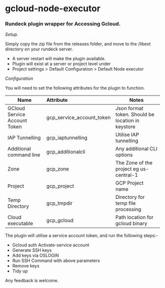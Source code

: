 # gcloud-node-executor

### Rundeck plugin wrapper for Accessing Gcloud.



*Setup.*

Simply copy the zip file from the releases folder, and move to the /libext directory on your rundeck server.

- A server restart will make the plugin available.
- Plugin will exist at a server or project level under 
- Project settings > Default Configuration > Default Node executor



*Configuration*

You will need to set the following attributes for the plugin to function.

| Name                         | Attribute                 | Notes                                             |
| ---------------------------- | :------------------------ | ------------------------------------------------- |
| GCloud Service Account Token | gcp_service_account_token | Json format token. Should be location in keystore |
| IAP Tunnelling               | gcp_iaptunnelling         | Utilise IAP tunnelling                            |
| Additional command line      | gcp_additionalcli         | Any additional CLI options                        |
| Zone                         | gcp_zone                  | The Zone of the project eg us-central-1           |
| Project                      | gcp_project               | GCP Project name                                  |
| Temp Directory               | gcp_tmpdir                | Directory for temp file processing                |
| Cloud executable             | gcp_gcloud                | Path location for gcloud binary                   |



The plugin will utilise a service account token, and run the following steps:-

- Gcloud auth Activate-service account
- Generate SSH keys
- Add keys via OSLOGIN
- Run SSH Command with above parameters
- Remove keys
- Tidy up



Any feedback is welcome.



